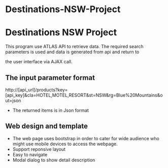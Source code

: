 # Destinations-NSW-Project

Destinations NSW Project
========================

This program use ATLAS API to retrieve data. The required search parameters is used and data is generated from api and return to 

the user interface via AJAX call.

The input parameter format
--------------------------

http://[api_url]/products?key=[api_key]&cla=HOTEL,MOTEL,RESORT&st=NSW&rg=Blue%20Mountains&out=json

- The returned items is in Json format

Web design and template
-----------------------

- The web page uses bootstrap in order to cater for wide audience who might use mobile devices to access the webpage.
- Support reponsive layout
- Easy to navigate
- Modal dialog to show detail description
